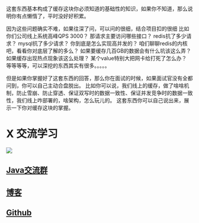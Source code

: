 这套东西基本构成了缓存这块你必须知道的基础性的知识，如果你不知道，那么说明你有点懒惰了，平时没好好积累。

因为这些问题确实不难，如果往深了问，可以问的很细，结合项目扣的很细
比如你们公司线上系统高峰QPS 3000？
那请求主要访问哪些接口？
redis抗了多少请求？
mysql抗了多少请求？
你到底是怎么实现高并发的？
咱们聊聊redis的内核吧，看看你对底层了解的多么？
如果要缓存几百GB的数据会有什么坑该这么弄？
如果缓存出现热点现象该这么处理？
某个value特别大把网卡给打死了怎么办？
等等等等，可以深挖的东西其实有很多。。。。。

但是如果你掌握好了这套东西的回答，那么你在面试的时候，如果面试官没有全都问到，你可以自己主动合盘脱出。
比如你可以说，我们线上的缓存，做了啥啥机制，防止雪崩、防止穿透、保证双写时的数据一致性、保证并发竞争时的数据一致性，我们线上咋部署的，啥架构，怎么玩儿的。
这套东西你可以自己说出来，展示一下你对缓存这块的掌握。

# X 交流学习
![](https://img-blog.csdnimg.cn/20190504005601174.jpg)

## [Java交流群](https://jq.qq.com/?_wv=1027&k=5UB4P1T)
## [博客](https://blog.csdn.net/qq_33589510)

## [Github](https://github.com/Wasabi1234)
